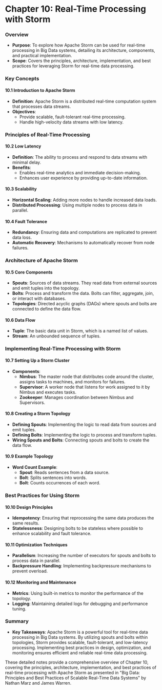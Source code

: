 # Chapter 10: Real-Time Processing with Storm

### Overview
- **Purpose**: To explore how Apache Storm can be used for real-time processing in Big Data systems, detailing its architecture, components, and practical implementation.
- **Scope**: Covers the principles, architecture, implementation, and best practices for leveraging Storm for real-time data processing.

### Key Concepts

#### 10.1 Introduction to Apache Storm
- **Definition**: Apache Storm is a distributed real-time computation system that processes data streams.
- **Objectives**:
  - Provide scalable, fault-tolerant real-time processing.
  - Handle high-velocity data streams with low latency.

### Principles of Real-Time Processing

#### 10.2 Low Latency
- **Definition**: The ability to process and respond to data streams with minimal delay.
- **Benefits**:
  - Enables real-time analytics and immediate decision-making.
  - Enhances user experience by providing up-to-date information.

#### 10.3 Scalability
- **Horizontal Scaling**: Adding more nodes to handle increased data loads.
- **Distributed Processing**: Using multiple nodes to process data in parallel.

#### 10.4 Fault Tolerance
- **Redundancy**: Ensuring data and computations are replicated to prevent data loss.
- **Automatic Recovery**: Mechanisms to automatically recover from node failures.

### Architecture of Apache Storm

#### 10.5 Core Components
- **Spouts**: Sources of data streams. They read data from external sources and emit tuples into the topology.
- **Bolts**: Process and transform the data. Bolts can filter, aggregate, join, or interact with databases.
- **Topologies**: Directed acyclic graphs (DAGs) where spouts and bolts are connected to define the data flow.

#### 10.6 Data Flow
- **Tuple**: The basic data unit in Storm, which is a named list of values.
- **Stream**: An unbounded sequence of tuples.

### Implementing Real-Time Processing with Storm

#### 10.7 Setting Up a Storm Cluster
- **Components**:
  - **Nimbus**: The master node that distributes code around the cluster, assigns tasks to machines, and monitors for failures.
  - **Supervisor**: A worker node that listens for work assigned to it by Nimbus and executes tasks.
  - **Zookeeper**: Manages coordination between Nimbus and Supervisors.

#### 10.8 Creating a Storm Topology
- **Defining Spouts**: Implementing the logic to read data from sources and emit tuples.
- **Defining Bolts**: Implementing the logic to process and transform tuples.
- **Wiring Spouts and Bolts**: Connecting spouts and bolts to create the data flow.

#### 10.9 Example Topology
- **Word Count Example**:
  - **Spout**: Reads sentences from a data source.
  - **Bolt**: Splits sentences into words.
  - **Bolt**: Counts occurrences of each word.

### Best Practices for Using Storm

#### 10.10 Design Principles
- **Idempotency**: Ensuring that reprocessing the same data produces the same results.
- **Statelessness**: Designing bolts to be stateless where possible to enhance scalability and fault tolerance.

#### 10.11 Optimization Techniques
- **Parallelism**: Increasing the number of executors for spouts and bolts to process data in parallel.
- **Backpressure Handling**: Implementing backpressure mechanisms to prevent overload.

#### 10.12 Monitoring and Maintenance
- **Metrics**: Using built-in metrics to monitor the performance of the topology.
- **Logging**: Maintaining detailed logs for debugging and performance tuning.

### Summary
- **Key Takeaways**: Apache Storm is a powerful tool for real-time data processing in Big Data systems. By utilizing spouts and bolts within topologies, Storm provides scalable, fault-tolerant, and low-latency processing. Implementing best practices in design, optimization, and monitoring ensures efficient and reliable real-time data processing.

These detailed notes provide a comprehensive overview of Chapter 10, covering the principles, architecture, implementation, and best practices of real-time processing with Apache Storm as presented in "Big Data: Principles and Best Practices of Scalable Real-Time Data Systems" by Nathan Marz and James Warren.